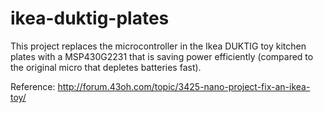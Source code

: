 # ikea-duktig-plates
This project replaces the microcontroller in the Ikea DUKTIG toy kitchen plates with a MSP430G2231 that is saving power efficiently (compared to the original micro that depletes batteries fast). 

Reference: http://forum.43oh.com/topic/3425-nano-project-fix-an-ikea-toy/
